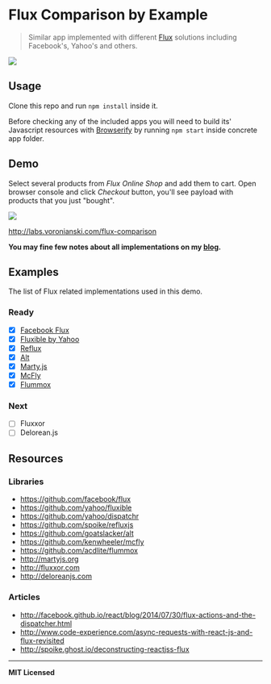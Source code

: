 # Flux Comparison by Example

> Similar app implemented with different [Flux](https://facebook.github.io/flux/) solutions including Facebook's, Yahoo's and others.

<!-- ### [Read more](http://pixelhunter.me/) -->

[![](https://farm9.staticflickr.com/8643/16226391077_424b0a87dd.jpg)](http://pixelhunter.me/post/110248593059/flux-solutions-compared-by-example)

## Usage

Clone this repo and run `npm install` inside it.

Before checking any of the included apps you will need to build its' Javascript resources with [Browserify](http://browserify.org/) by running `npm start` inside concrete app folder.

## Demo

Select several products from _Flux Online Shop_ and add them to cart. Open browser console and click _Checkout_ button, you'll see payload with products that you just "bought".

[![](https://dl.dropboxusercontent.com/u/100463011/flux-shop-demo2.gif)](http://labs.voronianski.com/flux-comparison)

http://labs.voronianski.com/flux-comparison

**You may fine few notes about all implementations on my [blog](http://pixelhunter.me/post/110248593059/flux-solutions-compared-by-example).**

## Examples

The list of Flux related implementations used in this demo.

### Ready

* [x] [Facebook Flux](https://github.com/voronianski/flux-samples/tree/master/facebook-flux)
* [x] [Fluxible by Yahoo](https://github.com/voronianski/flux-samples/tree/master/yahoo-fluxible)
* [x] [Reflux](https://github.com/voronianski/flux-samples/tree/master/reflux)
* [x] [Alt](https://github.com/voronianski/flux-samples/tree/master/alt)
* [x] [Marty.js](https://github.com/voronianski/flux-samples/tree/master/marty)
* [x] [McFly](https://github.com/voronianski/flux-samples/tree/master/mcfly)
* [x] [Flummox](https://github.com/voronianski/flux-samples/tree/master/flummox)

### Next

* [ ] Fluxxor
* [ ] Delorean.js

## Resources

### Libraries

- https://github.com/facebook/flux
- https://github.com/yahoo/fluxible
- https://github.com/yahoo/dispatchr
- https://github.com/spoike/refluxjs
- https://github.com/goatslacker/alt
- https://github.com/kenwheeler/mcfly
- https://github.com/acdlite/flummox
- http://martyjs.org
- http://fluxxor.com
- http://deloreanjs.com

### Articles

- http://facebook.github.io/react/blog/2014/07/30/flux-actions-and-the-dispatcher.html
- http://www.code-experience.com/async-requests-with-react-js-and-flux-revisited
- http://spoike.ghost.io/deconstructing-reactjss-flux

---

**MIT Licensed**
